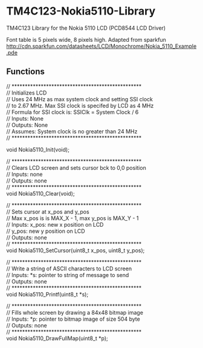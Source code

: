 # TM4C123-Nokia5110-Library
TM4C123 Library for the Nokia 5110 LCD (PCD8544 LCD Driver)

Font table is 5 pixels wide, 8 pixels high. Adapted from sparkfun http://cdn.sparkfun.com/datasheets/LCD/Monochrome/Nokia_5110_Example.pde

## Functions

// ************************************************* <br>
// Initializes LCD <br>
// Uses 24 MHz as max system clock and setting SSI clock <br>
// to 2.67 MHz. Max SSI clock is specifed by LCD as 4 MHz <br>
// Formula for SSI clock is: SSIClk = System Clock / 6 <br>
// Inputs:  None <br>
// Outputs: None <br>
// Assumes: System clock is no greater than 24 MHz <br>
// ************************************************* <br>

void Nokia5110_Init(void);

// ************************************************* <br>
// Clears LCD screen and sets cursor bck to 0,0 position <br>
// Inputs:  none <br>
// Outputs: none <br>
// ************************************************* <br>
void Nokia5110_Clear(void);

// ************************************************* <br>
// Sets cursor at x_pos and y_pos <br>
// Max x_pos is is MAX_X - 1, max y_pos is MAX_Y - 1 <br>
// Inputs:  x_pos: new x position on LCD <br>
//          y_pos: new y position on LCD <br>
// Outputs: none <br>
// ************************************************* <br>
void Nokia5110_SetCursor(uint8_t x_pos, uint8_t y_pos);

// ************************************************* <br>
// Write a string of ASCII characters to LCD screen <br>
// Inputs:  *s: pointer to string of message to send <br>
// Outputs: none <br>
// ************************************************* <br>
void Nokia5110_Printf(uint8_t *s);

// ************************************************* <br>
// Fills whole screen by drawing a 84x48 bitmap image <br>
// Inputs:  *p: pointer to bitmap image of size 504 byte <br>
// Outputs: none <br>
// ************************************************* <br>
void Nokia5110_DrawFullMap(uint8_t *p);
